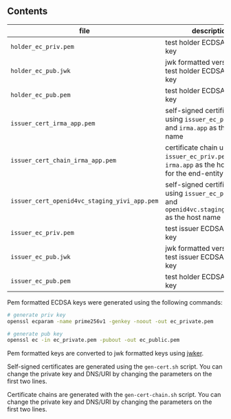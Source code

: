 ## Contents

| file | description |
|---|---
| `holder_ec_priv.pem` | test holder ECDSA private key |
| `holder_ec_pub.jwk` | jwk formatted version of the test holder ECDSA public key |
| `holder_ec_pub.pem` | test holder ECDSA public key |
| `issuer_cert_irma_app.pem` | self-signed certificate using `issuer_ec_priv.pem` and `irma.app` as the host name |
| `issuer_cert_chain_irma_app.pem` | certificate chain using `issuer_ec_priv.pem` and `irma.app` as the host name for the end-entity |
| `issuer_cert_openid4vc_staging_yivi_app.pem` | self-signed certificate using `issuer_ec_priv.pem` and `openid4vc.staging.yivi.app` as the host name |
| `issuer_ec_priv.pem` | test issuer ECDSA private key |
| `issuer_ec_pub.jwk` | jwk formatted version of the test issuer ECDSA public key |
| `issuer_ec_pub.pem` | test holder ECDSA private key |


Pem formatted ECDSA keys were generated using the following commands:

```bash
# generate priv key
openssl ecparam -name prime256v1 -genkey -noout -out ec_private.pem

# generate pub key
openssl ec -in ec_private.pem -pubout -out ec_public.pem
```

Pem formatted keys are converted to jwk formatted keys using [jwker](https://github.com/jphastings/jwker).


Self-signed certificates are generated using the `gen-cert.sh` script.
You can change the private key and DNS/URI by changing the parameters on the first two lines.

Certificate chains are generated with the `gen-cert-chain.sh` script.
You can change the private key and DNS/URI by changing the parameters on the first two lines.
